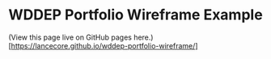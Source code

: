 # WDDEP Portfolio Wireframe Example

(View this page live on GitHub pages here.)[https://lancecore.github.io/wddep-portfolio-wireframe/]
